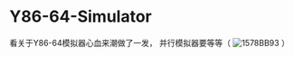 # Y86-64-Simulator
看关于Y86-64模拟器心血来潮做了一发， 并行模拟器要等等（ ![1578BB93](https://user-images.githubusercontent.com/111335804/235477839-623951b2-4ddc-418b-8ec5-b257a63aca26.png)
）

